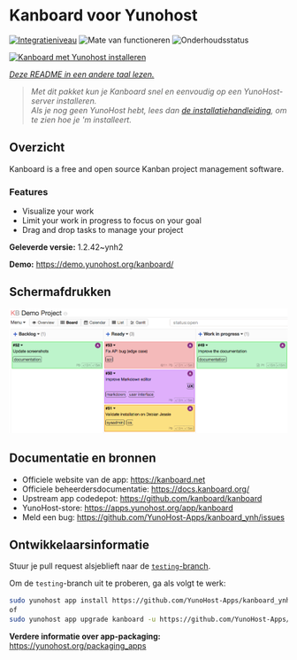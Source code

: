 <!--
NB: Deze README is automatisch gegenereerd door <https://github.com/YunoHost/apps/tree/master/tools/readme_generator>
Hij mag NIET handmatig aangepast worden.
-->

# Kanboard voor Yunohost

[![Integratieniveau](https://apps.yunohost.org/badge/integration/kanboard)](https://ci-apps.yunohost.org/ci/apps/kanboard/)
![Mate van functioneren](https://apps.yunohost.org/badge/state/kanboard)
![Onderhoudsstatus](https://apps.yunohost.org/badge/maintained/kanboard)

[![Kanboard met Yunohost installeren](https://install-app.yunohost.org/install-with-yunohost.svg)](https://install-app.yunohost.org/?app=kanboard)

*[Deze README in een andere taal lezen.](./ALL_README.md)*

> *Met dit pakket kun je Kanboard snel en eenvoudig op een YunoHost-server installeren.*  
> *Als je nog geen YunoHost hebt, lees dan [de installatiehandleiding](https://yunohost.org/install), om te zien hoe je 'm installeert.*

## Overzicht

Kanboard is a free and open source Kanban project management software.

### Features

- Visualize your work
- Limit your work in progress to focus on your goal
- Drag and drop tasks to manage your project


**Geleverde versie:** 1.2.42~ynh2

**Demo:** <https://demo.yunohost.org/kanboard/>

## Schermafdrukken

![Schermafdrukken van Kanboard](./doc/screenshots/board.png)

## Documentatie en bronnen

- Officiele website van de app: <https://kanboard.net>
- Officiele beheerdersdocumentatie: <https://docs.kanboard.org/>
- Upstream app codedepot: <https://github.com/kanboard/kanboard>
- YunoHost-store: <https://apps.yunohost.org/app/kanboard>
- Meld een bug: <https://github.com/YunoHost-Apps/kanboard_ynh/issues>

## Ontwikkelaarsinformatie

Stuur je pull request alsjeblieft naar de [`testing`-branch](https://github.com/YunoHost-Apps/kanboard_ynh/tree/testing).

Om de `testing`-branch uit te proberen, ga als volgt te werk:

```bash
sudo yunohost app install https://github.com/YunoHost-Apps/kanboard_ynh/tree/testing --debug
of
sudo yunohost app upgrade kanboard -u https://github.com/YunoHost-Apps/kanboard_ynh/tree/testing --debug
```

**Verdere informatie over app-packaging:** <https://yunohost.org/packaging_apps>
